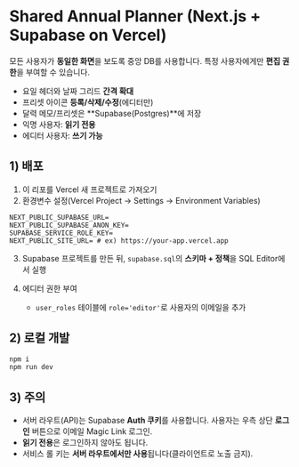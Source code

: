 # Shared Annual Planner (Next.js + Supabase on Vercel)

모든 사용자가 **동일한 화면**을 보도록 중앙 DB를 사용합니다. 특정 사용자에게만 **편집 권한**을 부여할 수 있습니다.
- 요일 헤더와 날짜 그리드 **간격 확대**
- 프리셋 아이콘 **등록/삭제/수정**(에디터만)
- 달력 메모/프리셋은 **Supabase(Postgres)**에 저장
- 익명 사용자: **읽기 전용**
- 에디터 사용자: **쓰기 가능**

## 1) 배포
1. 이 리포를 Vercel 새 프로젝트로 가져오기
2. 환경변수 설정(Vercel Project → Settings → Environment Variables)

```
NEXT_PUBLIC_SUPABASE_URL=
NEXT_PUBLIC_SUPABASE_ANON_KEY=
SUPABASE_SERVICE_ROLE_KEY=
NEXT_PUBLIC_SITE_URL= # ex) https://your-app.vercel.app
```

3. Supabase 프로젝트를 만든 뒤, `supabase.sql`의 **스키마 + 정책**을 SQL Editor에서 실행

4. 에디터 권한 부여
   - `user_roles` 테이블에 `role='editor'`로 사용자의 이메일을 추가

## 2) 로컬 개발
```bash
npm i
npm run dev
```

## 3) 주의
- 서버 라우트(API)는 Supabase **Auth 쿠키**를 사용합니다. 사용자는 우측 상단 **로그인** 버튼으로 이메일 Magic Link 로그인.
- **읽기 전용**은 로그인하지 않아도 됩니다.
- 서비스 롤 키는 **서버 라우트에서만 사용**됩니다(클라이언트로 노출 금지).